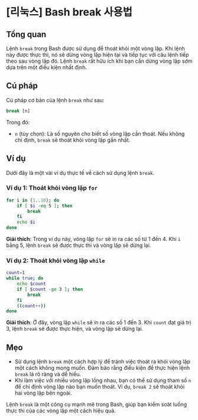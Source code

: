 # [리눅스] Bash break 사용법

## Tổng quan
Lệnh `break` trong Bash được sử dụng để thoát khỏi một vòng lặp. Khi lệnh này được thực thi, nó sẽ dừng vòng lặp hiện tại và tiếp tục với câu lệnh tiếp theo sau vòng lặp đó. Lệnh `break` rất hữu ích khi bạn cần dừng vòng lặp sớm dựa trên một điều kiện nhất định.

## Cú pháp
Cú pháp cơ bản của lệnh `break` như sau:

```bash
break [n]
```

Trong đó:
- `n` (tùy chọn): Là số nguyên cho biết số vòng lặp cần thoát. Nếu không chỉ định, `break` sẽ thoát khỏi vòng lặp gần nhất.

## Ví dụ
Dưới đây là một vài ví dụ thực tế về cách sử dụng lệnh `break`.

### Ví dụ 1: Thoát khỏi vòng lặp `for`
```bash
for i in {1..10}; do
    if [ $i -eq 5 ]; then
        break
    fi
    echo $i
done
```
**Giải thích**: Trong ví dụ này, vòng lặp `for` sẽ in ra các số từ 1 đến 4. Khi `i` bằng 5, lệnh `break` sẽ được thực thi và vòng lặp sẽ dừng lại.

### Ví dụ 2: Thoát khỏi vòng lặp `while`
```bash
count=1
while true; do
    echo $count
    if [ $count -ge 3 ]; then
        break
    fi
    ((count++))
done
```
**Giải thích**: Ở đây, vòng lặp `while` sẽ in ra các số 1 đến 3. Khi `count` đạt giá trị 3, lệnh `break` sẽ được thực hiện, và vòng lặp sẽ dừng lại.

## Mẹo
- Sử dụng lệnh `break` một cách hợp lý để tránh việc thoát ra khỏi vòng lặp một cách không mong muốn. Đảm bảo rằng điều kiện để thực hiện lệnh `break` là rõ ràng và dễ hiểu.
- Khi làm việc với nhiều vòng lặp lồng nhau, bạn có thể sử dụng tham số `n` để chỉ định vòng lặp nào bạn muốn thoát. Ví dụ, `break 2` sẽ thoát khỏi hai vòng lặp bên ngoài.

Lệnh `break` là một công cụ mạnh mẽ trong Bash, giúp bạn kiểm soát luồng thực thi của các vòng lặp một cách hiệu quả.